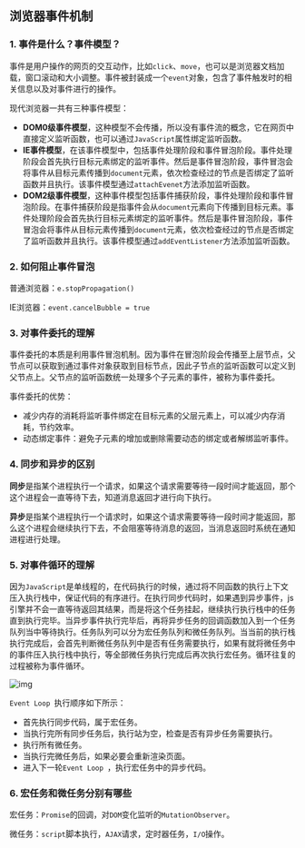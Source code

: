 ## 浏览器事件机制

### 1. 事件是什么？事件模型？

事件是用户操作的网页的交互动作，比如`click`、`move`，也可以是浏览器文档加载，窗口滚动和大小调整。事件被封装成一个`event`对象，包含了事件触发时的相关信息以及对事件进行的操作。

现代浏览器一共有三种事件模型：

* **DOM0级事件模型**，这种模型不会传播，所以没有事件流的概念，它在网页中直接定义监听函数，也可以通过`JavaScript`属性绑定监听函数。
* **IE事件模型**，在该事件模型中，包括事件处理阶段和事件冒泡阶段。事件处理阶段会首先执行目标元素绑定的监听事件。然后是事件冒泡阶段，事件冒泡会将事件从目标元素传播到`document`元素，依次检查经过的节点是否绑定了监听函数并且执行。该事件模型通过`attachEvenet`方法添加监听函数。
* **DOM2级事件模型**，这种事件模型包括事件捕获阶段，事件处理阶段和事件冒泡阶段。在事件捕获阶段是指事件会从`document`元素向下传播到目标元素。事件处理阶段会首先执行目标元素绑定的监听事件。然后是事件冒泡阶段，事件冒泡会将事件从目标元素传播到`document`元素，依次检查经过的节点是否绑定了监听函数并且执行。该事件模型通过`addEventListener`方法添加监听函数。

### 2. 如何阻止事件冒泡

普通浏览器：`e.stopPropagation()`

IE浏览器：`event.cancelBubble = true`

### 3. 对事件委托的理解

事件委托的本质是利用事件冒泡机制。因为事件在冒泡阶段会传播至上层节点，父节点可以获取到通过事件对象获取到目标节点，因此子节点的监听函数可以定义到父节点上。父节点的监听函数统一处理多个子元素的事件，被称为事件委托。

事件委托的优势：

* 减少内存的消耗将监听事件绑定在目标元素的父层元素上，可以减少内存消耗，节约效率。
* 动态绑定事件：避免子元素的增加或删除需要动态的绑定或者解绑监听事件。

### 4. 同步和异步的区别

**同步**是指某个进程执行一个请求，如果这个请求需要等待一段时间才能返回，那个这个进程会一直等待下去，知道消息返回才进行向下执行。

**异步**是指某个进程执行一个请求时，如果这个请求需要等待一段时间才能返回，那么这个进程会继续执行下去，不会阻塞等待消息的返回，当消息返回时系统在通知进程进行处理。

### 5. 对事件循环的理解

因为`JavaScript`是单线程的，在代码执行的时候，通过将不同函数的执行上下文压入执行栈中，保证代码的有序进行。在执行同步代码时，如果遇到异步事件，js引擎并不会一直等待返回其结果，而是将这个任务挂起，继续执行执行栈中的任务直到执行完毕。当异步事件执行完毕后，再将异步任务的回调函数加入到一个任务队列当中等待执行。任务队列可以分为宏任务队列和微任务队列。当当前的执行栈执行完成后，会首先判断微任务队列中是否有任务需要执行，如果有就将微任务中的事件压入执行栈中执行，等全部微任务执行完成后再次执行宏任务。循环往复的过程被称为事件循环。

![img](https://p3-juejin.byteimg.com/tos-cn-i-k3u1fbpfcp/426a3bf11f404821abb636690119621b~tplv-k3u1fbpfcp-zoom-in-crop-mark:4536:0:0:0.awebp)

`Event Loop `执行顺序如下所示：

* 首先执行同步代码，属于宏任务。
* 当执行完所有同步任务后，执行站为空，检查是否有异步任务需要执行。
* 执行所有微任务。
* 当执行完微任务后，如果必要会重新渲染页面。
* 进入下一轮`Event Loop `，执行宏任务中的异步代码。

### 6. 宏任务和微任务分别有哪些

宏任务：`Promise`的回调，对`DOM`变化监听的`MutationObserver`。

微任务：`script`脚本执行，`AJAX`请求，定时器任务，`I/O`操作。